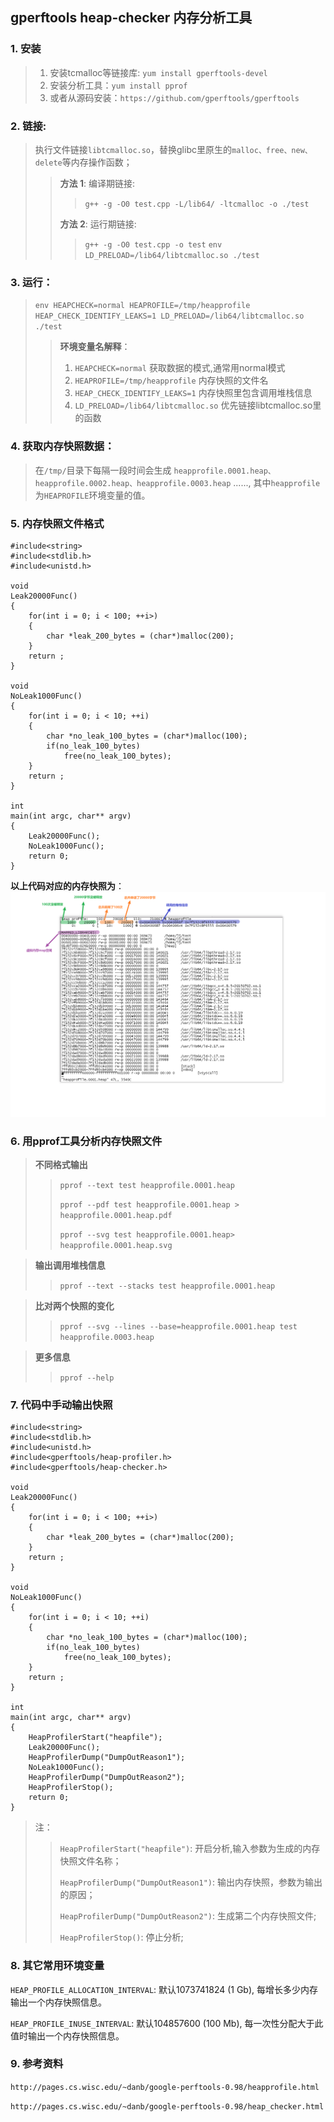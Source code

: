## gperftools heap-checker 内存分析工具
### 1. 安装
> 1. 安装tcmalloc等链接库:  ```yum install gperftools-devel```
> 2. 安装分析工具：```yum install pprof```
> 3. 或者从源码安装：```https://github.com/gperftools/gperftools```
### 2. 链接:
> 执行文件链接```libtcmalloc.so```，替换glibc里原生的```malloc、free、new、delete```等内存操作函数；
>>**方法 1**: 编译期链接: 
>>>```g++ -g -O0 test.cpp -L/lib64/ -ltcmalloc -o ./test```
>>
>>**方法 2**: 运行期链接: 
>>>```g++ -g -O0 test.cpp -o test```
>>>```env LD_PRELOAD=/lib64/libtcmalloc.so ./test```

### 3. 运行：
>```env HEAPCHECK=normal HEAPROFILE=/tmp/heapprofile HEAP_CHECK_IDENTIFY_LEAKS=1 LD_PRELOAD=/lib64/libtcmalloc.so ./test```
>>**环境变量名解释**：
>>1. ```HEAPCHECK=normal``` 获取数据的模式,通常用normal模式
>>2. ```HEAPROFILE=/tmp/heapprofile``` 内存快照的文件名
>>3. ```HEAP_CHECK_IDENTIFY_LEAKS=1``` 内存快照里包含调用堆栈信息
>>4. ```LD_PRELOAD=/lib64/libtcmalloc.so``` 优先链接libtcmalloc.so里的函数
### 4. 获取内存快照数据：
>在```/tmp/```目录下每隔一段时间会生成
>```heapprofile.0001.heap、 heapprofile.0002.heap、heapprofile.0003.heap``` ......, 
其中```heapprofile```为```HEAPROFILE```环境变量的值。
### 5. 内存快照文件格式
```
#include<string>
#include<stdlib.h>
#include<unistd.h>

void
Leak20000Func()
{
    for(int i = 0; i < 100; ++i>)
    {
        char *leak_200_bytes = (char*)malloc(200);
    }
    return ;
}

void
NoLeak1000Func()
{
    for(int i = 0; i < 10; ++i)
    {
        char *no_leak_100_bytes = (char*)malloc(100);
        if(no_leak_100_bytes)
            free(no_leak_100_bytes);
    }
    return ;
}

int
main(int argc, char** argv)
{
    Leak20000Func();
    NoLeak1000Func();
    return 0;
}
```
**以上代码对应的内存快照为**：
![](./heapprofile.png)
### 6. 用pprof工具分析内存快照文件
>**不同格式输出**
>>```pprof --text test heapprofile.0001.heap```
>>
>>```pprof --pdf test heapprofile.0001.heap > heapprofile.0001.heap.pdf```
>>
>>```pprof --svg test heapprofile.0001.heap> heapprofile.0001.heap.svg```

>**输出调用堆栈信息**
>>```pprof --text --stacks test heapprofile.0001.heap```

>**比对两个快照的变化**
>>```pprof --svg --lines --base=heapprofile.0001.heap test heapprofile.0003.heap```

>**更多信息**
>>```pprof --help```
### 7. 代码中手动输出快照
```
#include<string>
#include<stdlib.h>
#include<unistd.h>
#include<gperftools/heap-profiler.h>
#include<gperftools/heap-checker.h>

void
Leak20000Func()
{
    for(int i = 0; i < 100; ++i>)
    {
        char *leak_200_bytes = (char*)malloc(200);
    }
    return ;
}

void
NoLeak1000Func()
{
    for(int i = 0; i < 10; ++i)
    {
        char *no_leak_100_bytes = (char*)malloc(100);
        if(no_leak_100_bytes)
            free(no_leak_100_bytes);
    }
    return ;
}

int
main(int argc, char** argv)
{
    HeapProfilerStart("heapfile");
    Leak20000Func();
    HeapProfilerDump("DumpOutReason1");
    NoLeak1000Func();
    HeapProfilerDump("DumpOutReason2");
    HeapProfilerStop();
    return 0;
}
```
> 注：
>>```HeapProfilerStart("heapfile")```: 开启分析,输入参数为生成的内存快照文件名称；
>>
>>```HeapProfilerDump("DumpOutReason1")```: 输出内存快照，参数为输出的原因；
>>
>>```HeapProfilerDump("DumpOutReason2")```: 生成第二个内存快照文件;
>>
>>```HeapProfilerStop()```: 停止分析;

### 8. 其它常用环境变量
```HEAP_PROFILE_ALLOCATION_INTERVAL```: 默认1073741824 (1 Gb), 每增长多少内存输出一个内存快照信息。

```HEAP_PROFILE_INUSE_INTERVAL```: 默认104857600 (100 Mb), 每一次性分配大于此值时输出一个内存快照信息。
### 9. 参考资料
```http://pages.cs.wisc.edu/~danb/google-perftools-0.98/heapprofile.html```

```http://pages.cs.wisc.edu/~danb/google-perftools-0.98/heap_checker.html```
